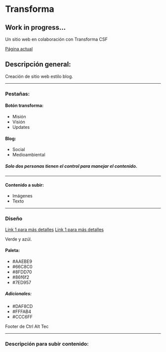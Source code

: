 # Transforma

## Work in progress...

Un sitio web en colaboración con Transforma CSF

[Página actual](https://ctrl-alt-tec.github.io/Transforma)

## Descripción general:

Creación de sitio web estilo blog.

---

### Pestañas:
#### Botón transforma:
* Misión
* Visión
* Updates

#### Blog:
* Social
* Medioambiental
##### Solo dos personas tienen el control para manejar el contenido.

---

#### Contenido a subir:
* Imágenes
* Texto

---

### Diseño
[Link 1 para más detalles](https://drive.google.com/file/d/1rsLfMgI-iAeSjb-EaTq1FgPUeRPh9E8K/view?usp=sharing)
[Link 1 para más detalles](https://drive.google.com/file/d/14SiuLvNhBfEukxQeQS-HqECk9K0vcIlN/view?usp=sharing)

Verde y azúl.
#### Paleta:
* #AAEBE9
* #66C8C0
* #8FDD70
* #86f6f2
* #7ED957
##### Adicionales:
* #DAF8CD
* #FFFAB4
* #CCC6FF

Footer de Ctrl Alt Tec

---

### Descripción para subir contenido:
